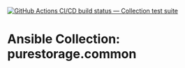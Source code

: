 [![GitHub Actions CI/CD build status — Collection test suite](https://github.com/coll-test/purestorage.common/workflows/Collection%20test%20suite/badge.svg?branch=master)](https://github.com/coll-test/purestorage.common/actions?query=workflow%3A%22Collection%20test%20suite%22)

Ansible Collection: purestorage.common
=================================================